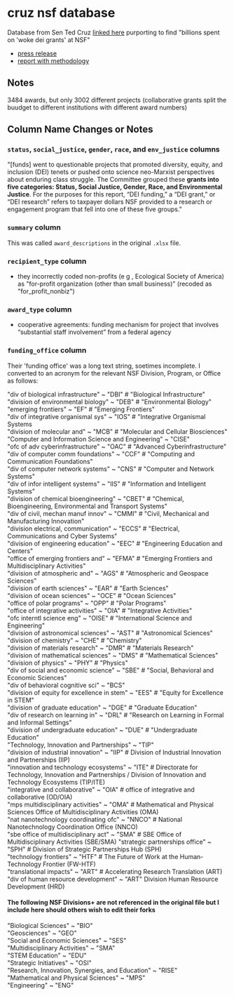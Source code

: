 # cruz nsf database

Database from Sen Ted Cruz [linked here](https://www.commerce.senate.gov/2025/2/cruz-led-investigation-uncovers-2-billion-in-woke-dei-grants-at-nsf-releases-full-database) purporting to find "billions spent on 'woke dei grants' at NSF"  

- [press release](https://www.commerce.senate.gov/2024/10/new-cruz-investigation-reveals-how-biden-harris-diverted-billions-from-scientific-research-to-dei-activists)  
- [report with methodology](https://www.commerce.senate.gov/services/files/4BD2D522-2092-4246-91A5-58EEF99750BC)


## Notes 

3484 awards, but only 3002 different projects (collaborative grants split the buudget to different institutions with different award numbers)

## Column Name Changes or Notes

### `status`, `social_justice`, `gender`, `race`, and `env_justice` columns 

"[funds] went to questionable projects that promoted diversity,
equity, and inclusion (DEI) tenets or pushed onto science neo-Marxist perspectives about
enduring class struggle. The Committee grouped these **grants into five categories: Status,
Social Justice, Gender, Race, and Environmental Justice**. For the purposes for this report,
“DEI funding,” a “DEI grant,” or “DEI research” refers to taxpayer dollars NSF provided to a
research or engagement program that fell into one of these five groups."


### `summary` column

This was called `award_descriptions` in the original `.xlsx` file.

### `recipient_type` column

- they incorrectly coded non-profits (e  g  , Ecological Society of America) as "for-profit organization (other than small business)" (recoded as "for_profit_nonbiz")   


### `award_type` column

- cooperative agreements: funding mechanism for project that
involves “substantial staff involvement” from a federal agency  

### `funding_office` column

Their 'funding office' was a long text string, soetimes incomplete. I converted to an acronym for the relevant NSF Division, Program, or Office as follows: 

 "div of biological infrastructure" ~ "DBI" # "Biological Infrastructure"   
 "division of environmental biology" ~ "DEB" # "Environmental Biology"  
 "emerging frontiers" ~ "EF" # "Emerging Frontiers"  
 "div of integrative organismal sys" ~ "IOS" # "Integrative Organismal Systems  
 "division of molecular and" ~ "MCB" # "Molecular and Cellular Biosciences"   
 "Computer and Information Science and Engineering" ~ "CISE"  
 "ofc of adv cyberinfrastructure" ~ "OAC" # "Advanced Cyberinfrastructure"  
 "div of computer  comm foundations"  ~ "CCF" # "Computing and Communication Foundations"  
 "div of computer  network systems" ~ "CNS" # "Computer and Network Systems"   
 "div of infor  intelligent systems" ~ "IIS" # "Information and Intelligent Systems"  
 "division of chemical bioengineering" ~ "CBET" # "Chemical, Bioengineering, Environmental and Transport Systems"  
 "div of civil, mechan  manuf innov" ~ "CMMI"  # "Civil, Mechanical and Manufacturing Innovation"  
 "division electrical, communication" ~ "ECCS"  # "Electrical, Communications and Cyber Systems"  
 "division of engineering education" ~ "EEC"  # "Engineering Education and Centers"  
 "office of emerging frontiers and" ~ "EFMA"  # "Emerging Frontiers and Multidisciplinary Activities"  
 "division of atmospheric and" ~ "AGS"  # "Atmospheric and Geospace Sciences"   
 "division of earth sciences"  ~ "EAR"  # "Earth Sciences"  
 "division of ocean sciences" ~ "OCE"  # "Ocean Sciences"  
 "office of polar programs" ~ "OPP" # "Polar Programs"  
 "office of integrative activities" ~ "OIA"  # "Integrative Activities"  
 "ofc interntl science  eng" ~ "OISE"  # "International Science and Engineering"  
 "division of astronomical sciences" ~ "AST"  # "Astronomical Sciences"  
 "division of chemistry" ~ "CHE"  # "Chemistry"  
 "division of materials research" ~ "DMR" # "Materials Research"  
 "division of mathematical sciences" ~ "DMS"  # "Mathematical Sciences"  
 "division of physics"  ~ "PHY"  # "Physics"  
 "div of social and economic science" ~ "SBE" # "Social, Behavioral and Economic Sciences"  
 "div of behavioral  cognitive sci" ~ "BCS"   
 "division of equity for excellence in stem" ~ "EES" # "Equity for Excellence in STEM"  
 "division of graduate education"  ~ "DGE" # "Graduate Education"  
 "div of research on learning in" ~ "DRL"  # "Research on Learning in Formal and Informal Settings"  
 "division of undergraduate education" ~ "DUE"  # "Undergraduate Education"   
 "Technology, Innovation and Partnerships" ~ "TIP"  
 "division of industrial innovation" ~ "IIP" # Division of Industrial Innovation and Partnerships (IIP)  
 "innovation and technology ecosystems" ~ "ITE" # Directorate for Technology, Innovation and Partnerships / Division of Innovation and Technology Ecosystems (TIP/ITE)  
 "integrative and collaborative" ~ "OIA" # office of integrative and collaborative (OD/OIA)  
 "mps multidisciplinary activities" ~ "OMA" # Mathematical and Physical Sciences Office of Multidisciplinary Activities (OMA)  
 "nat nanotechnology coordinating ofc" ~ "NNCO" # National Nanotechnology Coordination Office (NNCO)  
 "sbe office of multidisciplinary act" ~ "SMA" # SBE Office of Multidisciplinary Activities (SBE/SMA) 
 "strategic partnerships office" ~ "SPH" # Division of Strategic Partnerships Hub (SPH)  
 "technology frontiers" ~ "HTF" # The Future of Work at the Human-Technology Frontier (FW-HTF)   
 "translational impacts" ~ "ART" # Accelerating Research Translation (ART)  
 "div of human resource development"  ~ "ART" Division Human Resource Development (HRD)  


#### The following NSF Divisions+ are not referenced in the original file but I include here should others wish to edit their forks

 "Biological Sciences" ~ "BIO"  
 "Geosciences" ~ "GEO"  
 "Social and Economic Sciences" ~ "SES"  
 "Multidisciplinary Activities" ~ "SMA"  
 "STEM Education" ~ "EDU"  
 "Strategic Initiatives" ~ "OSI"  
 "Research, Innovation, Synergies, and Education" ~ "RISE"  
 "Mathematical and Physical Sciences" ~ "MPS"  
 "Engineering" ~ "ENG"


